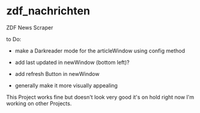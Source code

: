 # zdf_nachrichten
ZDF News Scraper

to Do:
- make a Darkreader mode for the articleWindow using config method

- add last updated in newWindow (bottom left)?

- add refresh Button in newWindow

- generally make it more visually appealing

This Project works fine but doesn't look very good it's on hold right now I'm working on other Projects.
